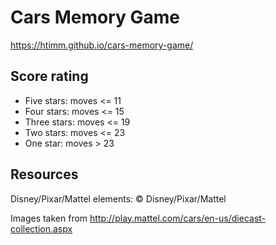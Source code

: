 # Cars Memory Game

https://htimm.github.io/cars-memory-game/

## Score rating

- Five stars: moves <= 11
- Four stars: moves <= 15
- Three stars: moves <= 19
- Two stars: moves <= 23
- One star: moves > 23

## Resources

Disney/Pixar/Mattel elements: © Disney/Pixar/Mattel

Images taken from http://play.mattel.com/cars/en-us/diecast-collection.aspx
